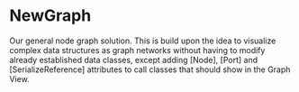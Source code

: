# NewGraph
Our general node graph solution. This is build upon the idea to visualize complex data structures as graph networks without having to modify already established data classes, except adding [Node], [Port] and [SerializeReference] attributes to call classes that should show in the Graph View. 
